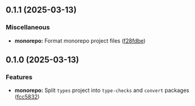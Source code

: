 ## 0.1.1 (2025-03-13)

### Miscellaneous

- **monorepo:** Format monorepo project files
  ([f28fdbe](https://github.com/storm-software/stryke/commit/f28fdbe))

## 0.1.0 (2025-03-13)

### Features

- **monorepo:** Split `types` project into `type-checks` and `convert` packages
  ([fcc5832](https://github.com/storm-software/stryke/commit/fcc5832))
